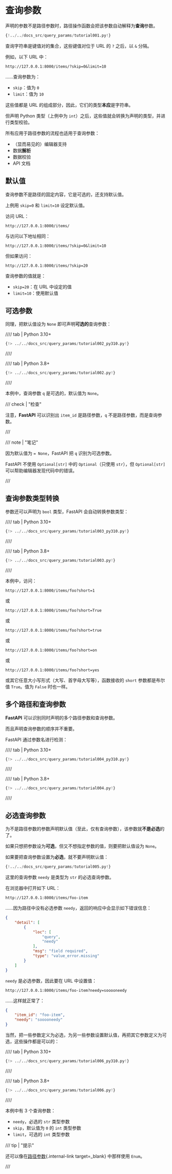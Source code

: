# 查询参数

声明的参数不是路径参数时，路径操作函数会把该参数自动解释为**查询**参数。

```Python hl_lines="9"
{!../../docs_src/query_params/tutorial001.py!}
```

查询字符串是键值对的集合，这些键值对位于 URL 的 `?` 之后，以 `&` 分隔。

例如，以下 URL 中：

```
http://127.0.0.1:8000/items/?skip=0&limit=10
```

……查询参数为：

* `skip`：值为 `0`
* `limit`：值为 `10`

这些值都是 URL 的组成部分，因此，它们的类型**本应**是字符串。

但声明 Python 类型（上例中为 `int`）之后，这些值就会转换为声明的类型，并进行类型校验。

所有应用于路径参数的流程也适用于查询参数：

* （显而易见的）编辑器支持
* 数据<abbr title="将来自 HTTP 请求的字符串转换为 Python 数据类型">**解析**</abbr>
* 数据校验
* API 文档

## 默认值

查询参数不是路径的固定内容，它是可选的，还支持默认值。

上例用 `skip=0` 和 `limit=10` 设定默认值。

访问 URL：

```
http://127.0.0.1:8000/items/
```

与访问以下地址相同：

```
http://127.0.0.1:8000/items/?skip=0&limit=10
```

但如果访问：

```
http://127.0.0.1:8000/items/?skip=20
```

查询参数的值就是：

* `skip=20`：在 URL 中设定的值
* `limit=10`：使用默认值

## 可选参数

同理，把默认值设为 `None` 即可声明**可选的**查询参数：

//// tab | Python 3.10+

```Python hl_lines="7"
{!> ../../docs_src/query_params/tutorial002_py310.py!}
```

////

//// tab | Python 3.8+

```Python hl_lines="9"
{!> ../../docs_src/query_params/tutorial002.py!}
```

////

本例中，查询参数 `q` 是可选的，默认值为 `None`。

/// check | "检查"

注意，**FastAPI** 可以识别出 `item_id` 是路径参数，`q` 不是路径参数，而是查询参数。

///

/// note | "笔记"

因为默认值为 `= None`，FastAPI 把 `q` 识别为可选参数。

FastAPI 不使用 `Optional[str]` 中的 `Optional`（只使用 `str`），但 `Optional[str]` 可以帮助编辑器发现代码中的错误。

///

## 查询参数类型转换

参数还可以声明为 `bool` 类型，FastAPI 会自动转换参数类型：


//// tab | Python 3.10+

```Python hl_lines="7"
{!> ../../docs_src/query_params/tutorial003_py310.py!}
```

////

//// tab | Python 3.8+

```Python hl_lines="9"
{!> ../../docs_src/query_params/tutorial003.py!}
```

////

本例中，访问：

```
http://127.0.0.1:8000/items/foo?short=1
```

或

```
http://127.0.0.1:8000/items/foo?short=True
```

或

```
http://127.0.0.1:8000/items/foo?short=true
```

或

```
http://127.0.0.1:8000/items/foo?short=on
```

或

```
http://127.0.0.1:8000/items/foo?short=yes
```

或其它任意大小写形式（大写、首字母大写等），函数接收的 `short` 参数都是布尔值 `True`。值为 `False` 时也一样。


## 多个路径和查询参数

**FastAPI** 可以识别同时声明的多个路径参数和查询参数。

而且声明查询参数的顺序并不重要。

FastAPI 通过参数名进行检测：

//// tab | Python 3.10+

```Python hl_lines="6 8"
{!> ../../docs_src/query_params/tutorial004_py310.py!}
```

////

//// tab | Python 3.8+

```Python hl_lines="8 10"
{!> ../../docs_src/query_params/tutorial004.py!}
```

////

## 必选查询参数

为不是路径参数的参数声明默认值（至此，仅有查询参数），该参数就**不是必选**的了。

如果只想把参数设为**可选**，但又不想指定参数的值，则要把默认值设为 `None`。

如果要把查询参数设置为**必选**，就不要声明默认值：

```Python hl_lines="6-7"
{!../../docs_src/query_params/tutorial005.py!}
```

这里的查询参数 `needy` 是类型为 `str` 的必选查询参数。

在浏览器中打开如下 URL：

```
http://127.0.0.1:8000/items/foo-item
```

……因为路径中没有必选参数 `needy`，返回的响应中会显示如下错误信息：

```JSON
{
    "detail": [
        {
            "loc": [
                "query",
                "needy"
            ],
            "msg": "field required",
            "type": "value_error.missing"
        }
    ]
}
```

`needy` 是必选参数，因此要在 URL 中设置值：

```
http://127.0.0.1:8000/items/foo-item?needy=sooooneedy
```

……这样就正常了：

```JSON
{
    "item_id": "foo-item",
    "needy": "sooooneedy"
}
```

当然，把一些参数定义为必选，为另一些参数设置默认值，再把其它参数定义为可选，这些操作都是可以的：

//// tab | Python 3.10+

```Python hl_lines="8"
{!> ../../docs_src/query_params/tutorial006_py310.py!}
```

////

//// tab | Python 3.8+

```Python hl_lines="10"
{!> ../../docs_src/query_params/tutorial006.py!}
```

////

本例中有 3 个查询参数：

* `needy`，必选的 `str` 类型参数
* `skip`，默认值为 `0` 的 `int` 类型参数
* `limit`，可选的 `int` 类型参数

/// tip | "提示"

还可以像在[路径参数](path-params.md#_8){.internal-link target=_blank} 中那样使用 `Enum`。

///
